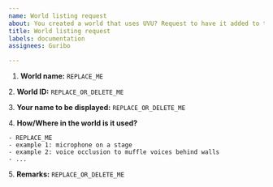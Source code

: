 ```yaml
---
name: World listing request
about: You created a world that uses UVU? Request to have it added to the list
title: World listing request
labels: documentation
assignees: Guribo

---
```



[comment]: # (Please note you must be the owner/creator of the world or the world must contain information about using UVU, this measure is to prevent worlds from being listed that don't actually use UVU)
1. **World name:** `REPLACE_ME`

[comment]: # (World ID is optional, if added you consent to a portal to this world potentially being added in a tutorial world)
2. **World ID:** `REPLACE_OR_DELETE_ME`

[comment]: # (Your name is optional, if not provided the VRChat user name of the player owning the world will be used)
3. **Your name to be displayed:** `REPLACE_OR_DELETE_ME`

[comment]: # (A short list/description of which features are used and how it can be experienced when visiting the world)
4. **How/Where in the world is it used?**
   ```text
   - REPLACE_ME
   - example 1: microphone on a stage
   - example 2: voice occlusion to muffle voices behind walls
   - ...
   ```

[comment]: # (Optional; anything noteworthy regarding the implementation of UVU in general; created anything non-standard? Fell free to share)
5. **Remarks:** `REPLACE_OR_DELETE_ME`
